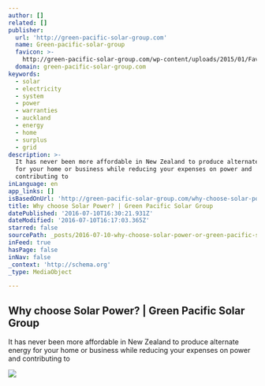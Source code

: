 ```yaml
---
author: []
related: []
publisher:
  url: 'http://green-pacific-solar-group.com'
  name: Green-pacific-solar-group
  favicon: >-
    http://green-pacific-solar-group.com/wp-content/uploads/2015/01/Favicon-Green-Pacific-e1422542049221.jpg
  domain: green-pacific-solar-group.com
keywords:
  - solar
  - electricity
  - system
  - power
  - warranties
  - auckland
  - energy
  - home
  - surplus
  - grid
description: >-
  It has never been more affordable in New Zealand to produce alternate energy
  for your home or business while reducing your expenses on power and
  contributing to
inLanguage: en
app_links: []
isBasedOnUrl: 'http://green-pacific-solar-group.com/why-choose-solar-power/'
title: Why choose Solar Power? | Green Pacific Solar Group
datePublished: '2016-07-10T16:30:21.931Z'
dateModified: '2016-07-10T16:17:03.365Z'
starred: false
sourcePath: _posts/2016-07-10-why-choose-solar-power-or-green-pacific-solar-group.md
inFeed: true
hasPage: false
inNav: false
_context: 'http://schema.org'
_type: MediaObject

---
```

<article style=""><h1>Why choose Solar Power? | Green Pacific Solar Group</h1><p>It has never been more affordable in New Zealand to produce alternate energy for your home or business while reducing your expenses on power and contributing to</p><img src="http://green-pacific-solar-group.com/wp-content/uploads/2014/10/House_System_Painting.jpg" /></article>